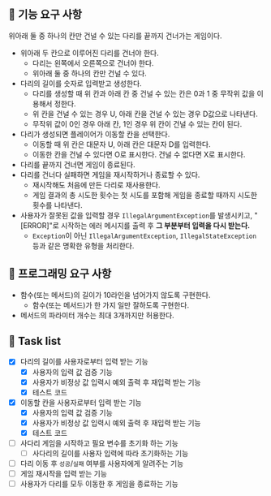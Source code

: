 ## 🚀 기능 요구 사항

위아래 둘 중 하나의 칸만 건널 수 있는 다리를 끝까지 건너가는 게임이다.
- 위아래 두 칸으로 이루어진 다리를 건너야 한다.
    - 다리는 왼쪽에서 오른쪽으로 건너야 한다.
    - 위아래 둘 중 하나의 칸만 건널 수 있다.
- 다리의 길이를 숫자로 입력받고 생성한다.
    - 다리를 생성할 때 위 칸과 아래 칸 중 건널 수 있는 칸은 0과 1 중 무작위 값을 이용해서 정한다.
    - 위 칸을 건널 수 있는 경우 U, 아래 칸을 건널 수 있는 경우 D값으로 나타낸다.
    - 무작위 값이 0인 경우 아래 칸, 1인 경우 위 칸이 건널 수 있는 칸이 된다.
- 다리가 생성되면 플레이어가 이동할 칸을 선택한다.
    - 이동할 때 위 칸은 대문자 U, 아래 칸은 대문자 D를 입력한다.
    - 이동한 칸을 건널 수 있다면 O로 표시한다. 건널 수 없다면 X로 표시한다.
- 다리를 끝까지 건너면 게임이 종료된다.
- 다리를 건너다 실패하면 게임을 재시작하거나 종료할 수 있다.
    - 재시작해도 처음에 만든 다리로 재사용한다.
    - 게임 결과의 총 시도한 횟수는 첫 시도를 포함해 게임을 종료할 때까지 시도한 횟수를 나타낸다.
- 사용자가 잘못된 값을 입력할 경우 `IllegalArgumentException`를 발생시키고, "[ERROR]"로 시작하는 에러 메시지를 출력 후 **그 부분부터 입력을 다시 받는다.**
    - `Exception`이 아닌 `IllegalArgumentException`, `IllegalStateException` 등과 같은 명확한 유형을 처리한다.

## 🚀 프로그래밍 요구 사항
- 함수(또는 메서드)의 길이가 10라인을 넘어가지 않도록 구현한다.
    - 함수(또는 메서드)가 한 가지 일만 잘하도록 구현한다.
- 메서드의 파라미터 개수는 최대 3개까지만 허용한다.

## 📝 Task list 
- [X] 다리의 길이를 사용자로부터 입력 받는 기능
  - [X] 사용자의 입력 값 검증 기능
  - [X] 사용자가 비정상 값 입력시 예외 출력 후 재입력 받는 기능
  - [X] 테스트 코드
- [X] 이동할 칸을 사용자로부터 입력 받는 기능
  - [X] 사용자의 입력 값 검증 기능
  - [X] 사용자가 비정상 값 입력시 예외 출력 후 재입력 받는 기능
  - [X] 테스트 코드
- [ ] 사다리 게임을 시작하고 필요 변수를 초기화 하는 기능
  - [ ] 사다리의 길이를 사용자 입력에 따라 초기화하는 기능
- [ ] 다리 이동 후 `성공`/`실패` 여부를 사용자에게 알려주는 기능 
- [ ] 게임 재시작을 입력 받는 기능
- [ ] 사용자가 다리를 모두 이동한 후 게임을 종료하는 기능